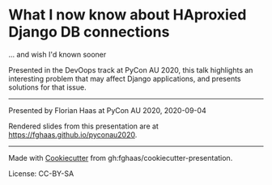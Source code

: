 # What I now know about HAproxied Django DB connections
... and wish I'd known sooner

Presented in the DevOops track at PyCon AU 2020, this talk highlights an interesting problem that may affect Django applications, and presents solutions for that issue.

* * *

Presented by Florian Haas at PyCon AU 2020, 2020-09-04

Rendered slides from this presentation are at <https://fghaas.github.io/pyconau2020>.

* * *

Made with [Cookiecutter](https://cookiecutter.readthedocs.io/) from gh:fghaas/cookiecutter-presentation.

License: CC-BY-SA
